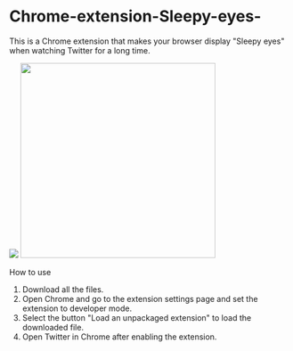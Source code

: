 # Chrome-extension-Sleepy-eyes-
This is a Chrome extension that makes your browser display "Sleepy eyes" when watching Twitter for a long time.

<img src="https://user-images.githubusercontent.com/42378981/97100682-6c8fa680-16d9-11eb-80bd-70629d25657a.jpeg">
<img src="https://user-images.githubusercontent.com/42378981/97100683-6ef20080-16d9-11eb-9c0f-247ff7dbb0ad.jpeg" width="350px">

How to use
1. Download all the files.
2. Open Chrome and go to the extension settings page and set the extension to developer mode.
3. Select the button "Load an unpackaged extension" to load the downloaded file.
4. Open Twitter in Chrome after enabling the extension.
